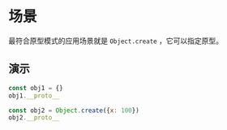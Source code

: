 # 场景

最符合原型模式的应用场景就是 `Object.create` ，它可以指定原型。

## 演示

```js
const obj1 = {}
obj1.__proto__

const obj2 = Object.create({x: 100})
obj2.__proto__ 
```
